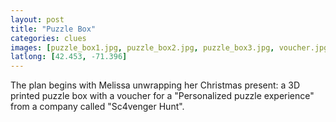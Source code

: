 ```yaml
---
layout: post
title: "Puzzle Box"
categories: clues
images: [puzzle_box1.jpg, puzzle_box2.jpg, puzzle_box3.jpg, voucher.jpg]
latlong: [42.453, -71.396]
---
```


The plan begins with Melissa unwrapping her Christmas present: a 3D printed puzzle box with a voucher for a "Personalized puzzle experience" from a company called "Sc4venger Hunt".
